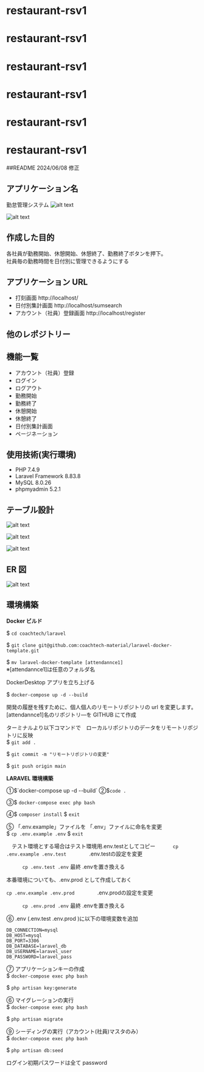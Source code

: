 # restaurant-rsv1
# restaurant-rsv1
# restaurant-rsv1
# restaurant-rsv1
# restaurant-rsv1
# restaurant-rsv1


##README 2024/06/08 修正

## アプリケーション名

勤怠管理システム
![alt text](<スクリーンショット 2024-05-12 21.53.25.png>)

![alt text](<スクリーンショット 2024-05-16 3.16.32.png>)

## 作成した目的

各社員が勤務開始、休憩開始、休憩終了、勤務終了ボタンを押下。  
社員毎の勤務時間を日付別に管理できるようにする

## アプリケーション URL

- 打刻画面 http://localhost/
- 日付別集計画面 http://localhost/sumsearch
- アカウント（社員）登録画面 http://localhost/register

## 他のレポジトリー

## 機能一覧

- アカウント（社員）登録
- ログイン
- ログアウト
- 勤務開始
- 勤務終了
- 休憩開始
- 休憩終了
- 日付別集計画面
- ページネーション

## 使用技術(実行環境)

- PHP 7.4.9
- Laravel Framework 8.83.8
- MySQL 8.0.26
- phpmyadmin 5.2.1

## テーブル設計

![alt text](users.png)

![alt text](attendees.png)

![alt text](breaktimes.png)

## ER 図

![alt text](ER図-attendance1.png)

## 環境構築

**Docker ビルド**

$ `cd coachtech/laravel`

$ `git clone git@github.com:coachtech-material/laravel-docker-template.git`

$ `mv laravel-docker-template [attendannce1]`  
※[attendannce1]は任意のフォルダ名

DockerDesktop アプリを立ち上げる

$ `docker-compose up -d --build`

開発の履歴を残すために、個人個人のリモートリポジトリの url を変更します。
[attendannce1]名のリポジトリ―を GITHUB にて作成

ターミナルより以下コマンドで　ローカルリポジトリのデータをリモートリポジトリに反映  
$ `git add .`

$ `git commit -m "リモートリポジトリの変更"`

$ `git push origin main`

**LARAVEL 環境構築**

①$`docker-compose up -d --build`
②$`code .`

③$ `docker-compose exec php bash`

④$ `composer install`
  $ `exit`

⑤ 「.env.example」ファイルを 「.env」ファイルに命名を変更  
  $ `cp .env.example .env`
  $ `exit`

　テスト環境とする場合はテスト環境用.env.testとしてコピー
　　　`cp .env.example .env.test`　
　　　.env.testの設定を変更　　
     
　　　`cp .env.test .env` 
    最終 .envを置き換える

  本番環境についても、.env.prod として作成しておく

  `cp .env.example .env.prod`　
　　　.env.prodの設定を変更　　
     
　　　`cp .env.prod .env` 
    最終 .envを置き換える

⑥ .env (.env.test   .env.prod )に以下の環境変数を追加

```
DB_CONNECTION=mysql
DB_HOST=mysql
DB_PORT=3306
DB_DATABASE=laravel_db
DB_USERNAME=laravel_user
DB_PASSWORD=laravel_pass
```

⑦ アプリケーションキーの作成  
$ `docker-compose exec php bash`

$ `php artisan key:generate`

⑥ マイグレーションの実行  
$ `docker-compose exec php bash`

$ `php artisan migrate`

⑨ シーディングの実行（アカウント(社員)マスタのみ）  
$ `docker-compose exec php bash`

$ `php artisan db:seed`

ログイン初期パスワードは全て password

